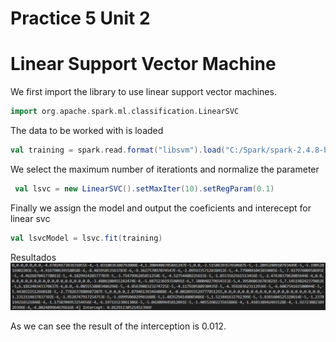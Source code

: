# Practice 5 Unit 2
# Linear Support Vector Machine

We first import the library to use linear support vector machines.
```scala
import org.apache.spark.ml.classification.LinearSVC
```

The data to be worked with is loaded
```scala
val training = spark.read.format("libsvm").load("C:/Spark/spark-2.4.8-bin-hadoop2.7/data/mlib/sample_libsvm_data.txt)"
```

We select the maximum number of iterationts and normalize the parameter
```scala
 val lsvc = new LinearSVC().setMaxIter(10).setRegParam(0.1)
```

Finally we assign the model and output the coeficients and interecept for linear svc
```scala
val lsvcModel = lsvc.fit(training)
```

Resultados
![](https://github.com/gregorio1297/DatosMasivos/blob/Unit2/Practices/Practice6/practice6_results.png)

As we can see the result of the interception is 0.012.
